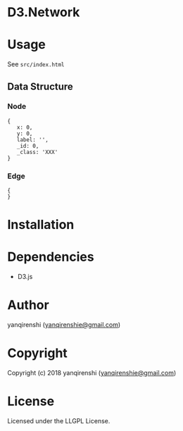 # D3.Network

# Usage

See `src/index.html`

## Data Structure

### Node

```
{
   x: 0,
   y: 0,
   label: '',
   _id: 0,
   _class: 'XXX'
}
```

### Edge

```
{
}
```

# Installation

# Dependencies

- D3.js

# Author

yanqirenshi (yanqirenshie@gmail.com)

# Copyright

Copyright (c) 2018 yanqirenshi (yanqirenshie@gmail.com)

# License

Licensed under the LLGPL License.
